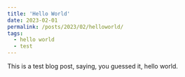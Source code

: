 ```yaml
---
title: 'Hello World'
date: 2023-02-01
permalink: /posts/2023/02/helloworld/
tags:
  - hello world 
  - test
---
```


This is a test blog post, saying, you guessed it, hello world.